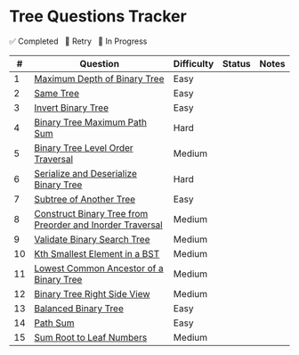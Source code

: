 # Tree Questions Tracker

✅ Completed &nbsp; 🔄 Retry &nbsp; 🚧 In Progress

| #  | Question                                                                                       | Difficulty | Status   | Notes                                  |
|----|------------------------------------------------------------------------------------------------|------------|----------|----------------------------------------|
| 1  | [Maximum Depth of Binary Tree](https://leetcode.com/problems/maximum-depth-of-binary-tree/)    | Easy       |        |                                        |
| 2  | [Same Tree](https://leetcode.com/problems/same-tree/)                                          | Easy       |        |                                        |
| 3  | [Invert Binary Tree](https://leetcode.com/problems/invert-binary-tree/)                        | Easy       |        |                                        |
| 4  | [Binary Tree Maximum Path Sum](https://leetcode.com/problems/binary-tree-maximum-path-sum/)    | Hard       |        |                                        |
| 5  | [Binary Tree Level Order Traversal](https://leetcode.com/problems/binary-tree-level-order-traversal/) | Medium |        |                                        |
| 6  | [Serialize and Deserialize Binary Tree](https://leetcode.com/problems/serialize-and-deserialize-binary-tree/) | Hard |        |                                        |
| 7  | [Subtree of Another Tree](https://leetcode.com/problems/subtree-of-another-tree/)              | Easy       |        |                                        |
| 8  | [Construct Binary Tree from Preorder and Inorder Traversal](https://leetcode.com/problems/construct-binary-tree-from-preorder-and-inorder-traversal/) | Medium |        |                                        |
| 9  | [Validate Binary Search Tree](https://leetcode.com/problems/validate-binary-search-tree/)      | Medium     |        |                                        |
| 10 | [Kth Smallest Element in a BST](https://leetcode.com/problems/kth-smallest-element-in-a-bst/)  | Medium     |        |                                        |
| 11 | [Lowest Common Ancestor of a Binary Tree](https://leetcode.com/problems/lowest-common-ancestor-of-a-binary-tree/) | Medium |        |                                        |
| 12 | [Binary Tree Right Side View](https://leetcode.com/problems/binary-tree-right-side-view/)      | Medium     |        |                                        |
| 13 | [Balanced Binary Tree](https://leetcode.com/problems/balanced-binary-tree/)                    | Easy       |        |                                        |
| 14 | [Path Sum](https://leetcode.com/problems/path-sum/)                                            | Easy       |        |                                        |
| 15 | [Sum Root to Leaf Numbers](https://leetcode.com/problems/sum-root-to-leaf-numbers/)            | Medium     |        |                                        |
